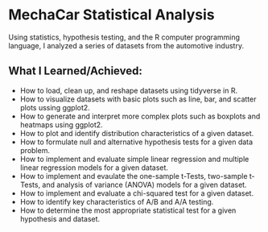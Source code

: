 # MechaCar Statistical Analysis
Using statistics, hypothesis testing, and the R computer programming language, I analyzed a series of datasets from the automotive industry.

## What I Learned/Achieved:
- How to load, clean up, and reshape datasets using tidyverse in R.
- How to visualize datasets with basic plots such as line, bar, and scatter plots ussing ggplot2.
- How to generate and interpret more complex plots such as boxplots and heatmaps using ggplot2.
- How to plot and identify distribution characteristics of a given dataset.
- How to formulate null and alternative hypothesis tests for a given data problem.
- How to implement and evaluate simple linear regression and multiple linear regression models for a given dataset.
- How to implement and evaulate the one-sample t-Tests, two-sample t-Tests, and analysis of variance (ANOVA) models for a given dataset.
- How to implement and evaluate a chi-squared test for a given dataset.
- How to identify key characteristics of A/B and A/A testing.
- How to determine the most appropriate statistical test for a given hypothesis and dataset.


